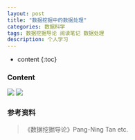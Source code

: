 ```yaml
---
layout: post
title: "数据挖掘中的数据处理"
categories: 数据科学
tags: 数据挖掘导论 阅读笔记 数据处理
description: 个人学习
---
```


* content
{:toc}

### Content

![](https://raw.githubusercontent.com/woaielf/woaielf.github.io/master/_posts/Pic/3-data-mining-data1.png)
![](https://raw.githubusercontent.com/woaielf/woaielf.github.io/master/_posts/Pic/3-data-mining-data2.png)

### 参考资料

> 《数据挖掘导论》Pang-Ning Tan etc.